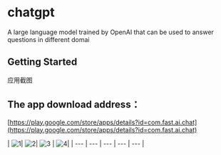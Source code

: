 # chatgpt

A large language model trained by OpenAI that can be used to answer questions in different domai

## Getting Started

应用截图

## The app download address：

[https://play.google.com/store/apps/details?id=com.fast.ai.chat](https://play.google.com/store/apps/details?id=com.fast.ai.chat)

| ![1](./assets/images/1.png)| ![2](./assets/images/2.png)|  ![3](./assets/images/3.png)
| ![4](./assets/images/4.png)|
| --- | --- | --- | --- | --- |



